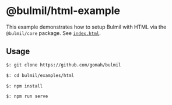 # @bulmil/html-example

This example demonstrates how to setup Bulmil with HTML via the `@bulmil/core` package. See [`index.html`](./index.html).

## Usage

```bash
$: git clone https://github.com/gomah/bulmil

$: cd bulmil/examples/html

$: npm install

$: npm run serve
```
